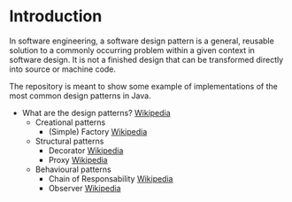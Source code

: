 # Introduction
In software engineering, a software design pattern is a general, reusable solution to a commonly occurring problem within a given context in software design. It is not a finished design that can be transformed directly into source or machine code.

The repository is meant to show some example of implementations of the most common design patterns in Java.

* What are the design patterns? [Wikipedia](https://en.wikipedia.org/wiki/Software_design_pattern)
    - Creational patterns
        - (Simple) Factory [Wikipedia](https://en.wikipedia.org/wiki/Factory_(object-oriented_programming))
    - Structural patterns
        - Decorator [Wikipedia](https://en.wikipedia.org/wiki/Decorator_pattern)
        - Proxy [Wikipedia](https://en.wikipedia.org/wiki/Proxy_pattern)
    - Behavioural patterns
        - Chain of Responsability [Wikipedia](https://en.wikipedia.org/wiki/Chain-of-responsibility_pattern)
        - Observer [Wikipedia](https://en.wikipedia.org/wiki/Observer_pattern)